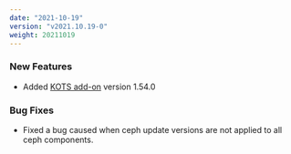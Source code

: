 ```yaml
---
date: "2021-10-19"
version: "v2021.10.19-0"
weight: 20211019
---
```


### <span class="label label-green">New Features</span>
- Added [KOTS add-on](/docs/add-ons/kotsadm) version 1.54.0
 
### <span class="label label-orange">Bug Fixes</span>
- Fixed a bug caused when ceph update versions are not applied to all ceph components.
